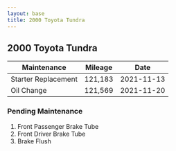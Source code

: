 ```yaml
---
layout: base
title: 2000 Toyota Tundra
---
```


## 2000 Toyota Tundra

Maintenance | Mileage | Date
---|---|---
Starter Replacement | 121,183 | 2021-11-13
Oil Change | 121,569 | 2021-11-20

### Pending Maintenance
1. Front Passenger Brake Tube
1. Front Driver Brake Tube
1. Brake Flush